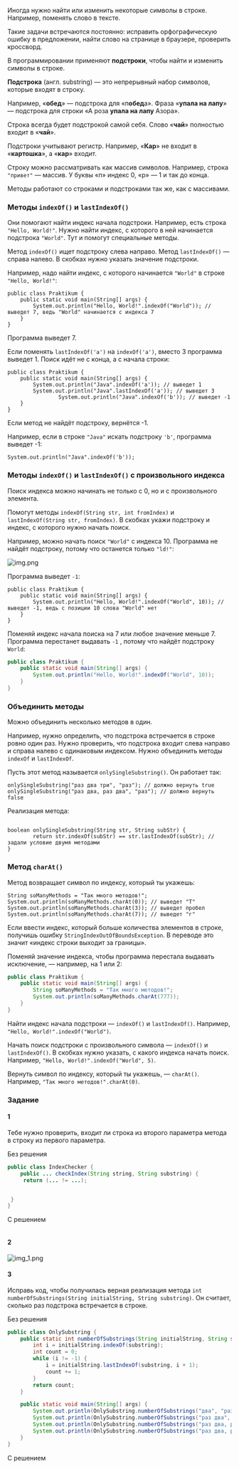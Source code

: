 Иногда нужно найти или изменить некоторые символы в строке. Например, поменять слово в тексте.

Такие задачи встречаются постоянно: исправить орфографическую ошибку в предложении, найти слово на странице в браузере, проверить кроссворд.

В программировании применяют **подстроки**, чтобы найти и изменить символы в строке.

**Подстрока** (англ. substring) — это непрерывный набор символов, которые входят в строку.

Например, «**обед**» — подстрока для «п**обед**а». Фраза «**упала на лапу**» — подстрока для строки «А роза **упала на лапу** Азора».

Строка всегда будет подстрокой самой себя. Слово «**чай**» полностью входит в «**чай**».

Подстроки учитывают регистр. Например, «**Кар**» не входит в «**картошка**», а «**кар**» входит.

Строку можно рассматривать как массив символов. Например, строка `"привет"` — массив. У буквы «п» индекс 0, «р» — 1 и так до конца.

Методы работают со строками и подстроками так же, как с массивами.

### Методы `indexOf()` и `lastIndexOf()`

Они помогают найти индекс начала подстроки. Например, есть строка `"Hello, World!"`. Нужно найти индекс, с которого в ней начинается подстрока `"World"`. Тут и помогут специальные методы.

Метод `indexOf()` ищет подстроку слева направо. Метод `lastIndexOf()` — справа налево. В скобках нужно указать значение подстроки.

Например, надо найти индекс, с которого начинается `"World"` в строке `"Hello, World!"`:
```
public class Praktikum {
    public static void main(String[] args) {
        System.out.println("Hello, World!".indexOf("World")); // выведет 7, ведь "World" начинается с индекса 7
    }
} 
```

Программа выведет 7.

Если поменять `lastIndexOf('a')` на `indexOf('a')`, вместо 3 программа выведет 1. Поиск идёт не с конца, а с начала строки:
```
public class Praktikum {
    public static void main(String[] args) {
        System.out.println("Java".indexOf('a')); // выведет 1
        System.out.println("Java".lastIndexOf('a')); // выведет 3
                System.out.println("Java".indexOf('b')); // выведет -1
    }
} 
```

Если метод не найдёт подстроку, вернётся -1.

Например, если в строке `"Java"` искать подстроку `'b'`, программа выведет -1:
```
System.out.println("Java".indexOf('b')); 
```

### Методы `indexOf()` и `lastIndexOf()` с произвольного индекса

Поиск индекса можно начинать не только с 0, но и с произвольного элемента.

Помогут методы `indexOf(String str, int fromIndex)` и `lastIndexOf(String str, fromIndex)`. В скобках укажи подстроку и индекс, с которого нужно начать поиск.

Например, можно начать поиск `"World"` с индекса 10. Программа не найдёт подстроку, потому что останется только `"ld!"`:

![img.png](img%2Fimg.png)

Программа выведет `-1`:
```
public class Praktikum {
    public static void main(String[] args) {
        System.out.println("Hello, World!".indexOf("World", 10)); // выведет -1, ведь с позиции 10 слова "World" нет
    }
} 
```

Поменяй индекс начала поиска на 7 или любое значение меньше 7. Программа перестанет выдавать `-1` , потому что найдёт подстроку `World`:

```java
public class Praktikum {
    public static void main(String[] args) {
        System.out.println("Hello, World!".indexOf("World", 10));
    }
}
```

### Объединить методы

Можно объединить несколько методов в один.

Например, нужно определить, что подстрока встречается в строке ровно один раз. Нужно проверить, что подстрока входит слева направо и справа налево с одинаковым индексом. Нужно объединить методы `indexOf` и `lastIndexOf`.

Пусть этот метод называется `onlySingleSubstring()`. Он работает так:
```
onlySingleSubstring("раз два три", "раз"); // должно вернуть true
onlySingleSubstring("раз два, раз два", "раз"); // должно вернуть false 
```

Реализация метода:
```

boolean onlySingleSubstring(String str, String subStr) {
        return str.indexOf(subStr) == str.lastIndexOf(subStr); // задали условие двумя методами
} 
```

### Метод `charAt()`

Метод возвращает символ по индексу, который ты укажешь:
```
String soManyMethods = "Так много методов!";
System.out.println(soManyMethods.charAt(0)); // выведет "Т"
System.out.println(soManyMethods.charAt(3)); // выведет пробел
System.out.println(soManyMethods.charAt(7)); // выведет "г" 
```

Если ввести индекс, который больше количества элементов в строке, получишь ошибку `StringIndexOutOfBoundsException`. В переводе это значит «индекс строки выходит за границы».

Поменяй значение индекса, чтобы программа перестала выдавать исключение, — например, на 1 или 2:

```java
public class Praktikum {
    public static void main(String[] args) {
        String soManyMethods = "Так много методов!";
        System.out.println(soManyMethods.charAt(777));
    }
}
```

Найти индекс начала подстроки — `indexOf()` и `lastIndexOf()`. Например, `"Hello, World!".indexOf("World")`.

Начать поиск подстроки с произвольного символа — `indexOf()` и `lastIndexOf()`. В скобках нужно указать, с какого индекса начать поиск. Например, `"Hello, World!".indexOf("World", 5)`.

Вернуть символ по индексу, который ты укажешь, — `charAt()`. Например, `"Так много методов!".charAt(0)`.

### Задание
#### 1
Тебе нужно проверить, входит ли строка из второго параметра метода в строку из первого параметра.

Без решения
```Java
public class IndexChecker {
    public ... checkIndex(String string, String substring) {
     return (... != ...);


 }
}
```

С решением
```Java

```

#### 2

![img_1.png](img%2Fimg_1.png)

#### 3
Исправь код, чтобы получилась верная реализация метода `int numberOfSubstrings(String initialString, String substring)`. Он считает, сколько раз подстрока встречается в строке.

Без решения
```Java
public class OnlySubstring {
    public static int numberOfSubstrings(String initialString, String substring) {
        int i = initialString.indexOf(substring);
        int count = 0;
        while (i != -1) {
            i = initialString.lastIndexOf(substring, i + 1);
            count += 1;
        }
        return count;
    }

    public static void main(String[] args) {
		System.out.println(OnlySubstring.numberOfSubstrings("два", "раз"));
        System.out.println(OnlySubstring.numberOfSubstrings("раз два", "раз"));
        System.out.println(OnlySubstring.numberOfSubstrings("раз два, раз два", "раз"));
        System.out.println(OnlySubstring.numberOfSubstrings("раз два, раз два, раз два", "раз"));
    }
}
```

С решением
```Java

```